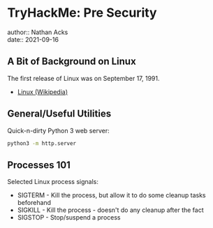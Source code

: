 # TryHackMe: Pre Security

author:: Nathan Acks  
date:: 2021-09-16

## A Bit of Background on Linux

The first release of Linux was on September 17, 1991.

* [Linux (Wikipedia)](https://en.wikipedia.org/wiki/Linux)

## General/Useful Utilities

Quick-n-dirty Python 3 web server:

```bash
python3 -m http.server
```

## Processes 101

Selected Linux process signals:

* SIGTERM - Kill the process, but allow it to do some cleanup tasks beforehand
* SIGKILL - Kill the process - doesn't do any cleanup after the fact
* SIGSTOP - Stop/suspend a process
